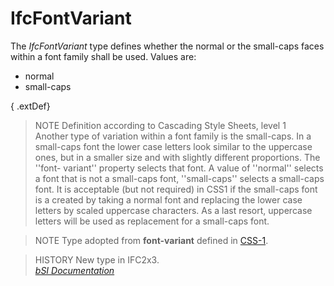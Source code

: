IfcFontVariant
==============
The _IfcFontVariant_ type defines whether the normal or the small-caps faces
within a font family shall be used. Values are:  
  
* normal   
* small-caps   
  
{ .extDef}  
> NOTE  Definition according to Cascading Style Sheets, level 1  
> Another type of variation within a font family is the small-caps. In a
> small-caps font the lower case letters look similar to the uppercase ones,
> but in a smaller size and with slightly different proportions. The ''font-
> variant'' property selects that font. A value of ''normal'' selects a font
> that is not a small-caps font, ''small-caps'' selects a small-caps font. It
> is acceptable (but not required) in CSS1 if the small-caps font is a created
> by taking a normal font and replacing the lower case letters by scaled
> uppercase characters. As a last resort, uppercase letters will be used as
> replacement for a small-caps font.  
  
> NOTE  Type adopted from **font-variant** defined in
> [CSS-1](../../../bibliography.htm#CSS1).  
  
> HISTORY  New type in IFC2x3.  
[ _bSI
Documentation_](https://standards.buildingsmart.org/IFC/DEV/IFC4_2/FINAL/HTML/schema/ifcpresentationappearanceresource/lexical/ifcfontvariant.htm)



